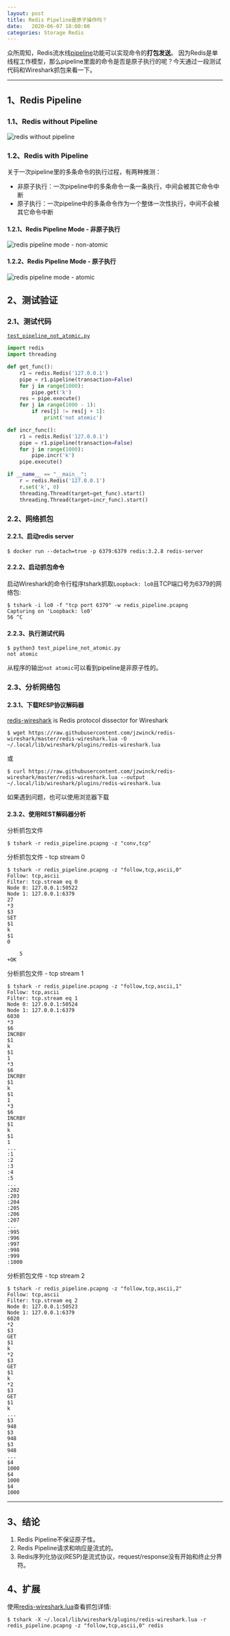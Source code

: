 ```yaml
---
layout: post
title: Redis Pipeline是原子操作吗？
date:   2020-06-07 18:00:00
categories: Storage Redis
---
```


众所周知，Redis流水线[pipeline](https://redis.io/topics/pipelining)功能可以实现命令的**打包发送**。
因为Redis是单线程工作模型，那么pipeline里面的命令是否是原子执行的呢？今天通过一段测试代码和Wireshark抓包来看一下。

- - -

## 1、Redis Pipeline

### 1.1、Redis without Pipeline

![redis without pipeline](/imgs/redis_pipeline_0.svg)

### 1.2、Redis with Pipeline

关于一次pipeline里的多条命令的执行过程，有两种推测：

- 非原子执行：一次pipeline中的多条命令一条一条执行，中间会被其它命令中断
-  原子执行：一次pipeline中的多条命令作为一个整体一次性执行，中间不会被其它命令中断

#### 1.2.1、Redis Pipeline Mode - 非原子执行

![redis pipeline mode - non-atomic](/imgs/redis_pipeline_1.svg)

#### 1.2.2、Redis Pipeline Mode - 原子执行

![redis pipeline mode - atomic](/imgs/redis_pipeline_2.svg)

## 2、测试验证

### 2.1、测试代码

[`test_pipeline_not_atomic.py`]()

```python
import redis
import threading

def get_func():
    r1 = redis.Redis('127.0.0.1')
    pipe = r1.pipeline(transaction=False)
    for j in range(1000):
        pipe.get('k')
    res = pipe.execute()
    for j in range(1000 - 1):
        if res[j] != res[j + 1]:
            print('not atomic')

def incr_func():
    r1 = redis.Redis('127.0.0.1')
    pipe = r1.pipeline(transaction=False)
    for j in range(1000):
        pipe.incr('k')
    pipe.execute()

if __name__ == "__main__":
    r = redis.Redis('127.0.0.1')
    r.set('k', 0)
    threading.Thread(target=get_func).start()
    threading.Thread(target=incr_func).start()
```

### 2.2、网络抓包

#### 2.2.1、启动redis server

```
$ docker run --detach=true -p 6379:6379 redis:3.2.8 redis-server
```

#### 2.2.2、启动抓包命令

启动Wireshark的命令行程序tshark抓取`Loopback: lo0`且TCP端口号为6379的网络包:

```
$ tshark -i lo0 -f "tcp port 6379" -w redis_pipeline.pcapng
Capturing on 'Loopback: lo0'
56 ^C
```

#### 2.2.3、执行测试代码

```
$ python3 test_pipeline_not_atomic.py
not atomic
```

从程序的输出`not atomic`可以看到pipeline是非原子性的。

### 2.3、分析网络包

#### 2.3.1、下载RESP协议解码器

[redis-wireshark](https://github.com/jzwinck/redis-wireshark) is Redis protocol dissector for Wireshark

```
$ wget https://raw.githubusercontent.com/jzwinck/redis-wireshark/master/redis-wireshark.lua -O ~/.local/lib/wireshark/plugins/redis-wireshark.lua
```

或

```
$ curl https://raw.githubusercontent.com/jzwinck/redis-wireshark/master/redis-wireshark.lua --output ~/.local/lib/wireshark/plugins/redis-wireshark.lua
```

如果遇到问题，也可以使用浏览器下载

#### 2.3.2、使用REST解码器分析

分析抓包文件

```
$ tshark -r redis_pipeline.pcapng -z "conv,tcp"
```

分析抓包文件 - tcp stream 0

```
$ tshark -r redis_pipeline.pcapng -z "follow,tcp,ascii,0"
Follow: tcp,ascii
Filter: tcp.stream eq 0
Node 0: 127.0.0.1:50522
Node 1: 127.0.0.1:6379
27
*3
$3
SET
$1
k
$1
0

	5
+OK
```

分析抓包文件 - tcp stream 1

```
$ tshark -r redis_pipeline.pcapng -z "follow,tcp,ascii,1"
Follow: tcp,ascii
Filter: tcp.stream eq 1
Node 0: 127.0.0.1:50524
Node 1: 127.0.0.1:6379
6030
*3
$6
INCRBY
$1
k
$1
1
*3
$6
INCRBY
$1
k
$1
1
*3
$6
INCRBY
$1
k
$1
1
...
:1
:2
:3
:4
:5
...
:202
:203
:204
:205
:206
:207
...
:995
:996
:997
:998
:999
:1000
```

分析抓包文件 - tcp stream 2

```
$ tshark -r redis_pipeline.pcapng -z "follow,tcp,ascii,2"
Follow: tcp,ascii
Filter: tcp.stream eq 2
Node 0: 127.0.0.1:50523
Node 1: 127.0.0.1:6379
6020
*2
$3
GET
$1
k
*2
$3
GET
$1
k
*2
$3
GET
$1
k
...
$3
948
$3
948
$3
948
...
$4
1000
$4
1000
$4
1000
```

- - -

## 3、结论

1. Redis Pipeline不保证原子性。
1. Redis Pipeline请求和响应是流式的。
1. Redis序列化协议(RESP)是流式协议，request/response没有开始和终止分界符。

## 4、扩展

使用[redis-wireshark.lua](https://github.com/jzwinck/redis-wireshark)查看抓包详情:

```
$ tshark -X ~/.local/lib/wireshark/plugins/redis-wireshark.lua -r redis_pipeline.pcapng -z "follow,tcp,ascii,0" redis
```
